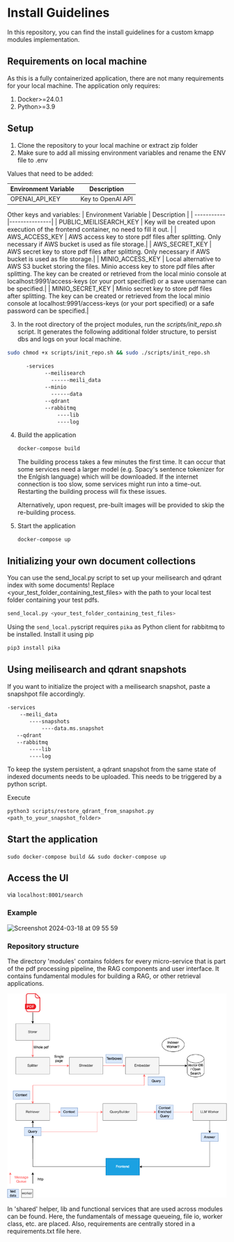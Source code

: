# Install Guidelines
In this repository, you can find the install guidelines for a custom kmapp modules implementation.

## Requirements on local machine
As this is a fully containerized application, there are not many requirements for your local machine. The application only requires:

1. Docker>=24.0.1
2. Python>=3.9

## Setup

1. Clone the repository to your local machine or extract zip folder
2. Make sure to add all missing environment variables and rename the ENV file to .env
      
Values that need to be added:


| Environment Variable  | Description |
  | -----------|---------------|
| OPENAI_API_KEY | Key to OpenAI API |

Other keys and variables:
| Environment Variable  | Description |
  | -----------|---------------|
| PUBLIC_MEILISEARCH_KEY | Key will be created upon execution of the frontend container, no need to fill it out. |
| AWS_ACCESS_KEY | AWS access key to store pdf files after splitting. Only necessary if AWS bucket is used as file storage.|
| AWS_SECRET_KEY | AWS secret key to store pdf files after splitting. Only necessary if AWS bucket is used as file storage.|
| MINIO_ACCESS_KEY | Local alternative to AWS S3 bucket storing the files. Minio access key to store pdf files after splitting. The key can be created or retrieved from the local minio console at localhost:9991/access-keys (or your port specified) or a save username can be specified.|
| MINIO_SECRET_KEY | Minio secret key to store pdf files after splitting. The key can be created or retrieved from the local minio console at localhost:9991/access-keys (or your port specified) or a safe password can be specified.|

3. In the root directory of the project modules, run the *scripts/init_repo.sh* script. It generates the following additional folder structure, to persist dbs and logs on your local machine.

```bash
sudo chmod +x scripts/init_repo.sh && sudo ./scripts/init_repo.sh
```
 ```  
       -services
             --meilisearch
               ------meili_data
             --minio
               ------data
             --qdrant
             --rabbitmq
                 ----lib
                 ----log
```
   
4. Build the application
   ```bash
   docker-compose build 
   ```
   
   The building process takes a few minutes the first time. It can occur that some services need a larger model (e.g. Spacy's sentence tokenizer for the Enlgish language) which will be downloaded. If the internet connection is too slow, some services might run into a time-out. Restarting the building process will fix these issues.

   Alternatively, upon request, pre-built images will be provided to skip the re-building process.
6. Start the application
   ```bash
   docker-compose up
   ```
   
## Initializing your own document collections
You can use the send_local.py script to set up your meilisearch and qdrant index with some documents! Replace <your_test_folder_containing_test_files> with the path to your local test folder containing your test pdfs. 

```bash
send_local.py <your_test_folder_containing_test_files>
```

Using the `send_local.py`script requires `pika` as Python client for rabbitmq to be installed. Install it using pip

```bash
pip3 install pika
```


## Using meilisearch and qdrant snapshots


If you want to initialize the project with a meilisearch snapshot, paste a snapshpot file accordingly.
   
    -services
        --meili_data
           ----snapshots
               ----data.ms.snapshot    
       --qdrant
       --rabbitmq
           ----lib
           ----log

To keep the system persistent, a qdrant snapshot from the same state of indexed documents needs to be uploaded. This needs to be triggered by a python script.

Execute 
````
python3 scripts/restore_qdrant_from_snapshot.py <path_to_your_snapshot_folder>
````
   

## Start the application
`sudo docker-compose build && sudo docker-compose up`

## Access the UI
via ```localhost:8001/search```

### Example

![Screenshot 2024-03-18 at 09 55 59](https://github.com/kmapp-dev/modules/assets/62940341/059f6265-a839-4ef9-96ca-6fc168332ebb)

### Repository structure

The directory 'modules' contains folders for every micro-service that is part of the pdf processing pipeline, the RAG components and user interface. It contains fundamental modules for building a RAG, or other retrieval applications. 

![Modules Diagram 2024-03-22](kmapp-modules.png)

In 'shared' helper, lib and functional services that are used across modules can be found. Here, the fundamentals of message queueing, file io, worker class, etc. are placed. Also, requirements are centrally stored in a requirements.txt file here. 



